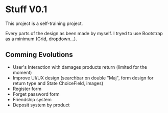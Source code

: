# Stuff V0.1

  
 
This project is a self-training project. 

Every parts of the design as been made by myself. I tryed to use Bootstrap as a minimum (Grid, dropdown...).  


## Comming Evolutions

- User's Interaction with damages products return (limited for the moment) 
- Improve UI/UX design (searchbar on double "Maj", form design for return type and State ChoiceField, images)
- Register form
- Forget password form
- Friendship system
- Deposit system by product
